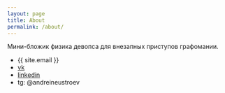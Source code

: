```yaml
---
layout: page
title: About
permalink: /about/
---
```

Мини-бложик физика девопса для внезапных приступов графомании.

* {{ site.email }}
* [vk](https://vk.com/andrei.neustroev)
* [linkedin](https://www.linkedin.com/in/andrei-neustroev-46183258/)
* tg: @andreineustroev
